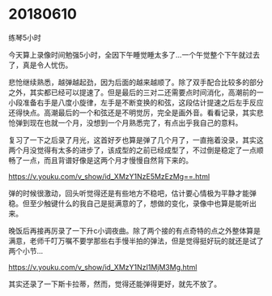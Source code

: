 # 20180610

练琴5小时

今天算上录像时间勉强5小时，全因下午睡觉睡太多了...一个午觉整个下午就过去了，真是令人忧伤。

悲怆继续熟悉，越弹越起劲，因为后面的越来越顺了。除了双手配合比较多的部分之外，其实都已经可以提速了。但是最后的三对二还需要点时间消化，高潮前的一小段准备右手是八度小旋律，左手是不断变换的和弦，这段估计提速之后左手反应还得快点。高潮最后的一个和弦还是不明觉厉，完全是画外音。看看记录，其实悲怆弹到现在也就一个月，没想到一个月熟悉完了，有点出乎我自己的意料。

复习了一下之后录了月光，这首好歹也算是弹了几个月了，一直拖着没录，其实这两个月没觉得有太多的进步了，该成型的之前已经成型了，不过倒是稳定了一点顺畅了一点，而且背谱好像是这两个月才慢慢自然背下来的。

https://v.youku.com/v_show/id_XMzY1NzE5MzEzMg==.html

弹的时候很激动，回头听觉得还是有些地方不稳吧，估计要心情极为平静才能弹稳。但至少触键什么的我自己是挺满意的了，想做的变化，录像中也算是能听出来。

晚饭后再接再厉录了一下升c小调夜曲。除了两个接的有点奇特的点之外整体算是满意，老师千叮万嘱不要学那些右手慢半拍的弹法，但是觉得挺好玩的就还是试了两个小节...

https://v.youku.com/v_show/id_XMzY1NzI1MjM3Mg.html

其实还录了一下斯卡拉蒂，然而，觉得还能弹得更好，就先不放了。
